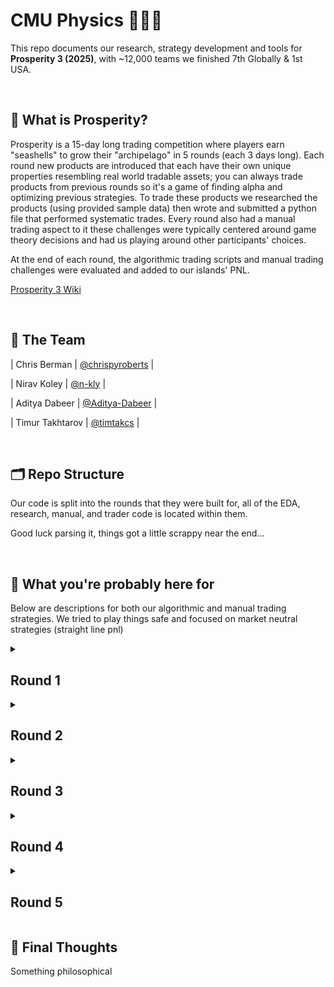 
# CMU Physics 🐚🐚🐚 
This repo documents our research, strategy development and tools for **Prosperity 3 (2025)**, with ~12,000 teams we finished 7th Globally & 1st USA.

<br>

## 📜 What is Prosperity?

Prosperity is a 15-day long trading competition where players earn "seashells" to grow their "archipelago" in 5 rounds (each 3 days long). Each round new products are introduced that each have their own unique properties resembling real world tradable assets; you can always trade products from previous rounds so it's a game of finding alpha and optimizing previous strategies. To trade these products we researched the products (using provided sample data) then wrote and submitted a python file that performed systematic trades. Every round also had a manual trading aspect to it these challenges were typically centered around game theory decisions and had us playing around other participants' choices. 

At the end of each round, the algorithmic trading scripts and manual trading challenges were evaluated and added to our islands' PNL.

[Prosperity 3 Wiki](https://imc-prosperity.notion.site/Prosperity-3-Wiki-19ee8453a09380529731c4e6fb697ea4)

<br>

## 👥 The Team
| Chris Berman | [@chrispyroberts](https://github.com/chrispyroberts) |

| Nirav Koley | [@n-kly](https://github.com/n-kly) |

| Aditya Dabeer | [@Aditya-Dabeer](https://github.com/Aditya-Dabeer) |

| Timur Takhtarov | [@timtakcs](https://github.com/timtakcs) | 

<br>

## 🗂 Repo Structure
Our code is split into the rounds that they were built for, all of the EDA, research, manual, and trader code is located within them.

Good luck parsing it, things got a little scrappy near the end...

<br>

## 🧠 What you're probably here for

Below are descriptions for both our algorithmic and manual trading strategies. We tried to play things safe and focused on market neutral strategies (straight line pnl)
<details>
<summary><h2>Round 1</h2></summary>
  
<h3>Algo</h3>

Round 1 introduced 3 new products: Rainforest Resin, Kelp, and Squid Ink. All of these products were relatively distinct but traded like stocks would in the real world -- nothing fancy just an order book and market price.

Rainforest Resin was by far the easiest product to trade, and probably one of the most consistently profitable across the entire competition. The sample data revealed that the fair value hovered exactly around 10,000 seashells, with almost no drift and extremely low volatility (typically deviating by no more than ±4 seashells). Market taking was straightforward: any time there was a bid above 10,000 or an ask below 10,000, we would immediately execute against it. On top of that, the order book had relatively wide spreads, which opened up market making opportunities by posting liquidity just inside the standing bids and asks. One thing we noticed was that there were often bids and asks in the order book at exactly the fair value. We used these orders to our advantage by checking if taking them would reduce our overall position and better balancing our market making and taking position. This small addition boosted our PNL performance quite a bit as often we were fully long or fully short Resin due to the volume of orders.

Kelp was a little more complicated. It displayed some mild price drift and a small but noticeable amount of volatility, making it dangerous to blindly market take at a fixed value. We noticed that there was another market maker always present in the order book, and found that on submission to the website our PNL was calculated based on the mid price of this market participant. This told us that the fair value at any given moment was the mid-price of their market. We copied our market making stratey from resin using this mechanic as the fair value. Because Kelp had such low volatility, often only moving a total of 40 seashells over the course of 10,000 steps, we didn't incoporate any directional aspect as simply market making and taking made so much more.

Then came Squid Ink, which was basically trading meme-coins, with consistent 100 seashells swings in a single step and seemingly no clear pattern. The IMC parrot kept hinting that “there’s a pattern if you look closely,” but to be honest, we don't believe any real exploitable structure existed. We tested a variety of strategies, including rolling z-scores, volatility breakouts, and MACD signals, but none offered any consistent edge. Employing the same market making and taking strategy as Kelp and Resin proved useful, since we found the same mechanic present for squid ink as we did for Kelp, but the massive spikes in price that appeared randomly would either instantly double take away any PNL we had made for the day. We decided to take a gamble on this and see what would happen on the submission day. 

<h3>Manual</h3>

TODO: WRITE THIS

<h3>Results and Post-Round Analysis</h3>

First round results were kind of controversial, it was kind of obvious that the round 1 data on the website was actual price history for the first 1000 timestamps on day 1 (instead of 1000 time stamps from previous test days) so a bunch of people ended up hardcoding in their trades on the first 1000 timestamps. This combined with squid ink spiking in the opposite direction as our market making position, meant we actually lost seashells off squid ink and ended up in 771'st place. However, the round was re-run due to the hard-coding being considered cheating and we shot up to 9th place with a total PNL of 107,237 seashells (43,243 algo + 44,340 manual). We got incredibly lucky on the re-run because squid ink spiked in our favor rather than agaisnt it.  The top 3 teams seemed to have some how found something out, that meant they were ~100k seashells ahead of everyone else, but between us and 4th place was only a couple thousand seashells. 

After the round we decided it was too volatile to keep trading squid ink using our current strategy, and adapted it to do market making and taking but only with 10% of our total position allocated at any given moment. This reduced the total PNL made from market making and taking on squid ink by around 50%, but to make up for this, we added in a spike detection indicator, with the hypothesis that the moment price spikes, it will quickly mean-revert. This made our PNL across all days for squid-ink much more stable. For our spike detection algorithm, we used a small window rolling standard deviation on price difference, and when this standard deviation was larger than 20, we would fully enter into the opposite direction price just moved.

![](images/squid_ink.png)


---

</details>

<details>
<summary><h2>Round 2</h2></summary>
  
<h3>Algo</h3>
Round two introduced new products: CROISSANTS, JAMS, DJEMBES, PICNIC_BASKET1 and PICNIC_BASKET2. Specifically, PICNIC_BASKET1 is said to contain 6 CROISSANTS, 3 JAMS and 1 DJEMBE and PICNIC_BASKET2 contains 4 CROISSANTS and 2 JAMS. We quickly realized these products were similar to previous years. We visualized the difference in price between each basket and it's constituents and plotted it to look for any interesting behaviors. The basket premiums looked like they were mean-reverting, and so we used the hard-coded mean of the bottle data with a short rolling window for standard deviation to calculate rolling z-scores, and would enter into short positions on a basket and long the underlying when the z-score went above 20 and long positions on baskets and short the underlying when the z-score dropped below -20. By hedging our position, we could isolate the basket premium and directly trade it.

![](images/basket_premiums.png)

One key part of this round was position sizing. Position limits on the products would not allow us to go long both baskets at the same time while maintaining a perfect hedge. To make up for this, we decided to trade the difference between the premium in the baskets. Entering into fully hedge directional positions on the difference in premiums left us with a position size of 40 to trade basket 2, but we were limited by our remaining underlying position which only allowed us to fully hedge a position of 32 on basket 2. With our remaining position of 32, we traded the premium on basket 2 using the same exact strategy. This left us with a position size of 8 left on basket 2. Rather than let this position size go to waste not not utilize it, we noticed that there was a consistent spread of ~7 in the orderbook for basket 2, and ~10 for basket 1. We decided to market make using a maximum position size of 8 using this remaining position. While the unhedged market making basket position could potentially lose us some money, over backtests it consistently provided 5k extra seashells per day with minimal swings due to directional moves.

There were a few other things that we tried. Chris, who had done the trading challange the previous year and placed 15th, had a suspicion that round 5 was going to be extremely similar to the previous year. Last year, there were bots that would send trade orders on certain products at exactly the top and bottom of the day, so he hypothesized that somewhere in the orderbook on certain timestamps, there would be a signal indicating that the current price is the highest/lowest of the day. 

![](images/squid_ink_trades.png)

We found that for squid ink and croissants was clear that at the high and low of a given day, there was a trade present. This looked like a true signal, the problem was it also incldued many noisy and false signals. Unfortunately we discovered this very close to the end of the round, and didn't have time to write an algorithm that could effectively determine true signals from false ones, so we ended up not using this, and waiting until round 5 to confirm if this was a true signal or not.

<h3>Manual</h3>

BLAH BLAH BLAH

<h3>Results and Post-Round Analysis</h3>


Once again, these results were quite controversial. Some teams found out that the timestamp in which the bots would trade were exactly the same as the previous year. This meant that teams could predict when buy and sell orders would be filled, and they could take the entire bid/ask of an orderbook out and place their own orders below/above them and have them instnatly be filled, leading to millions in profit per round. This, in our opinion and many others, was unfair and not in the spirit of the challange. While only 2 teams found this (they had millions of seashells at this point), the admins once again decided to disallow this sort of hardcoding, and after reviewing the code of many in the top 25, asked teams who they believed were using this to their advantage to submit versions of their algorithms that did not have this hard coding behavior, ultimately causing them to drop many places on the leaderboard. As for us, we moved up into 7th place with 243,083 seashells, making 102,758 seashells from our algo and 33,087 from the manual.

</details>

<details>
<summary><h2>Round 3</h2></summary>


<h3>Algo</h3>

This round introduced 6 new products: Volcanic Rocks, and 5 different Volcanic Rock vouchers with strike prices of 9500, 9750, 10000, 10250, and 10500. These products very closely resembled european option contracts, and were set to expire in in 7 in-game trading days. Chris did the analysis for this round, and using the hint provided on the website to model the volatility smile by plotting the moneyness $m_t$ agaisnt the implied volatility $v_t$. Moneyness was calculated using the following formula $$m_t = log(K / S_t) / \sqrt(TTE)$$ where $K$ is the voucher strike price, $S_t$ is the price of the underlying at some time $t$, and $TTE$ being the time to expiration in years. 

![](images/volatility_smile.png)

Fitting a quadtratic to this we found parameters $a, b, c$ for the equation $v_t = a \cdot m_t^2 + b \cdot m_t + c$ allowing us to predict a 'fair' implied volatility for any a given $m_t$. After coding this up, we found the best way to take advantages of this was to code an agressive market maker using our fitted implied volatility. We also added in functionality to automatically hedge our positions after every timestamp, ensuring that we are only exposed to the implied volatility of a contract. Our backtesting PNL curve was a straight line on most days, indicating that we found a reasonable strategy that is direction-neutral. From our backtests, we were expecting to make ~80k from all voucher products and ~100k from other products.

A few other things we considered this round for algo: 

- Something we considered as part of our analysis was how much we are losing in our long voucher positions due to theta decay. Chris found that the theta decay of the vouchers had a maximum 800 annualized, meaning that holding a voucher for a year, assuming nothing about the underlying or voucher changes, that the value of the voucher would decrease by 800 seashells over the course of the year. So he estimated that the upper bound on how much we would lose due theta decay on a given day if we were fully long 200 of a given voucher was ~430 seashells. (800 seashells per year /  365 days per year * 1 day * 200 vouchers  = ~430 seashells per day per voucher we are fully long). This amount was negligible compared to the 80k we were making on backtests. 

- Since we could hold up to 400 volcanic rocks, and 200 of any voucher, this meant if we went long 2 different vouchers, in the worst case, we could only completely hedge up to 2 vouchers assuming each had a delta of 1. Since we thought that this could get very complicated very quickly, so decided to cap all vouchers at a position size of 80 so we could guarantee that no matter what we would always be fully hedged. 

<h3>Manual</h3>
BLAH BLAH BLAH

<br>

<h3>Results and Post-Round Analyysis</h3>
This round was absolutely brutal for us as we fell from 7th to 241st, making us all believe that a comeback was impossible. We only made 75,755 on algo and 53,430 on manual, while many of the top teams made >200k on algo. We knew either something was wrong or we had missed something.

- We first realized Jasper's visualizer, which we were using extensively, was having some issue where it would cause the algorithm on submission to use more than 100mb of memory, causing the instance to reboot. This meant all local variables that the algorithm was using to trade would be wiped and re-initialized. This was a problem for our rolling windows containing short-term price movements important for trade entries and hedges on basket and volcanic rock products, causing our trader to effectively buy and sell these products randomly. In future submissions, we decided to remove Jasper's visualizer on our final submission to avoid this issue rather than debug it. 

- Chris then realized we completely missed an extremely profitable trading strategy on volcanic vouchers. The issue was that our quadratic fit for implied volatility stopped being a good model on the submission day (who would have guessed that past data doesn't imply future data), and our model would either severely under or over estimate the actual IV. This meant our trader effectively would enter into a long / short position on IV for a voucher and stay in that position for the whole day. While the IV on the vouchers did spike, the amount of seashells this IV spike corresponded to was very little, so we pretty much made nothing from volcanic rocks by using our fitted model. In the figure below, Chris plotted the IV for bids and asks on different vouchers across time, along with a short rolling window of the mid IV. Using the mean of this rollowing window instead of our quadtratic fit as a model for the fair IV made our backtester PNL shoot up from 80k to 150k on every single day, including the day of submission.

- Chris then also ran some backtests to figure out how much our hedge cost us. Since trading volcanic rock had a spread of 1, every buy/sell effectively cost us 0.5 seashells. By counting the total trades we took while hedging out position, -Chris found that we paying over 40k in spread just to hedge our position. He then tried to make an upper-bound for how much we could lose due to being unhedged. At one point in the day, volcanic rocks moved by 100 in a single step, which assuming a delta of 1, would correspond to a maximum loss of 40k. We decided that because to us price movement appears random, in expectation this will net to 0 and that we would go unhedged on volcanic vouchers in future rounds. This boosted our backtester PNL on all volcanic rock products to 250 per day.

![](images/rocks.png)


</details>

<details>
<summary><h2>Round 4</h2></summary>
<br>

After the dissapointing algo results in round 3, we felt defeated and were honestly ready to give up. Breaking into the top 25, let alone the top 10, seemed impossible from this position. In Chris' opinion, this round was incredibly easy, as it was very similar to round 2 last year, and his trading algo last year landed him in 3rd place that round, so he was confident that re-implementing his strategy from last year would net good results. 
  
<h3>Algo</h3>
This round introduced a new product called Magnificent Macrons. Magnificent Macrons can be bought or sold on the local island and then converted on the Pristine Island (thinking buying BTC from one crypto exchange then selling it on another, same exact concept). However, when converting your position, you pay fees, which include a transport cost, an export tariff, which is paid if you convert a long position (think exporting from main island) or an import tariff (think importing to main island). In addition to this, you pay a storage fee of 0.1 seashells per timestamp per Macron you hold, heavily encouraging you to never hold long positions. While the price movements of Macron are strongly correlated with sugarPrice and sunlightIndex, we decided to completely ignore this, as simply arbitraging across islands was far more profitable than predicting the movements Macron's using some model. 

- Because import tariffs were negative, we were paid to sell on the local island and convert on the Pristine island. To calculate the price needed to sell a Macron for to break even after converting, we used the following formula: sell_local_break_even_price = conversion_ask + import_tariff + transport_fee.

- We also noticed that there was a bot agressively taking orders on our local island around the mid price of the Pristine island. We used this to our advantage by placing sell orders near this mid price if it was above our break even price, and immediately converting them after they were filled. We would pocket the difference between how much we sold it for and our break even price, multiplied by 10 because we could convert 10 at a time.

- In backtests, Chris estimated a potential profit of up to 100k on Macrons over the course of the day depending on how negative import tariffs were. We were happy with this so submitted and went to bed. 

BLAH BLAH BLAH
<h3>Manual</h3>

BLAH BLAH BLAH

<br>

<h3>Results and Post-Round Analysis</h3>

![](images/round_4_res.png)

We woke up to a very pleasant suprise. We were back in 8th! Out of all teams this round, we had the highest PNL, making a whopping 447,251 from our algo and manual! We realized that had we not messed up round 3, we would be in second, and we also realized we had a better algo than #1, making 20k on them while having a very straight PNL curve. We also found that in backtests on the submission for round 3, our algo PNL was slightly better than #1, pretty much confirming that we had the same strategies but potentially slightly better. We had a real stop of making the top 2, or maybe even top 1, and were incredibly motivated.

After our emotions settled, Chris ran some backtests on Macron arbing and confirmed that around 100k of our PNL came from Macrons. He also found out that out of the 10,000 steps in the submission, we only traded 56,000 macrons. Because we only sent orders in sizes of 10, we estiamted that we were only trading about half the time. Because the import tariffs were very negative, we were making ~3 seashells per Macron we arbed, and so by not trading on 4,400 timesteps, we effectively left 44,000 macrons on the table, which would been an upper bound on the PNL we didn't capture was 132k. Chris reasoned that sometimes the aggressive buyer of Macrons would sometimes not be there, and so we would want to have a small stockpile of Macrons that we are always short for timesteps where we don't get to sell. By simply ensuring that we always sold up to 30 instead 10, we traded 95,000 macrons. This however would lead to a net short position the entire day, which we estiamted could potentially cost us 30 * 400 = 12,000, with the 400 coming from the largest price movement we observed in the data. We decided this risk was worth taking, given that we were almost doubling the amount of Macrons we were arbing. 

---

</details>

<details>
<summary><h2>Round 5</h2></summary>

![](images/THIS_IS_IT.gif)

<br>
  
<h3>Algo</h3>

BLAH BLAH BLAH
<h3>Manual</h3>

BLAH BLAH BLAH

<br>

Results

---

</details>

## 🏁 Final Thoughts
Something philosophical
